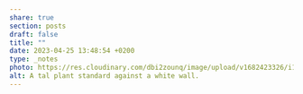 ```yaml
---
share: true
section: posts
draft: false
title: ""
date: 2023-04-25 13:48:54 +0200
type: _notes
photo: https://res.cloudinary.com/dbi2zounq/image/upload/v1682423326/i1bn87dvkd6pczh4ptzk.jpg
alt: A tal plant standard against a white wall.
---
```




